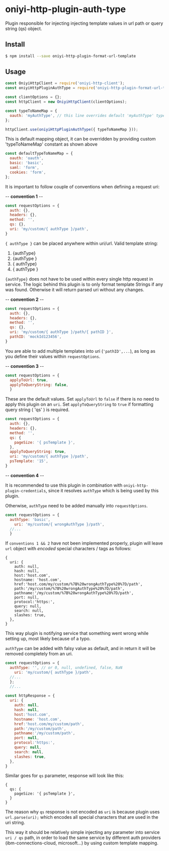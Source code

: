 # oniyi-http-plugin-auth-type
Plugin responsible for injecting injecting template values in url path or query string (qs) object.

## Install

```sh
$ npm install --save oniyi-http-plugin-format-url-template
```

## Usage
```js
const OniyiHttpClient = require('oniyi-http-client');
const oniyiHttpPluginAuthType = require('oniyi-http-plugin-format-url-template');

const clientOptions = {};
const httpClient = new OniyiHttpClient(clientOptions);

const typeToNameMap = {
  oauth: 'myAuthType', // this line overrides default 'myAuthType' type name, and 'myAuthType' will be injected into url if requested
};

httpClient.use(oniyiHttpPluginAuthType({ typeToNameMap }));
```

This is default mapping object, it can be overridden by providing custom 'typeToNameMap' constant as shown above

```js
const defaultTypeToNameMap = {
  oauth: 'oauth',
  basic: 'basic',
  saml: 'form',
  cookies: 'form',
};
```

It is important to follow couple of conventions when defining a request uri:

   -- **convention 1** --
   
```js
const requestOptions = {
  auth: {},
  headers: {},
  method: '',
  qs: {},
  uri: 'my/custom/{ authType }/path',
}
```

`{ authType }` can be placed anywhere within uri/url. Valid template string:
 1. {authType}
 2. {authType }
 3. { authType}
 4. { authType }

`{authType}` does not have to be used within every single http request in service. 
The logic behind this plugin is to only format template Strings if any was found. Otherwise it will return parsed uri without
any changes.

   -- **convention 2** --
   
```js
const requestOptions = {
  auth: {},
  headers: {},
  method: '',
  qs: {},
  uri: 'my/custom/{ authType }/path/{ pathID }',
  pathID: 'mockId123456',
}
```
You are able to add multiple templates into uri (`'pathID',...`), as long as you define their values within `requestOptions`.

   -- **convention 3** --
   
```js
const requestOptions = {
  applyToUrl: true,
  applyToQueryString: false,
  }
```
These are the default values.
Set `applyToUrl` to `false` if there is no need to apply this plugin on an `uri`.
Set `applyToQueryString` to `true` if formatting query string ( 'qs' ) is required. 
```js
const requestOptions = {
  auth: {},
  headers: {},
  method: '',
  qs: {
    pageSize: '{ psTemplate }',
  },
  applyToQueryString: true,
  uri: 'my/custom/{ authType }/path',
  psTemplate: '15',
}
```

   -- **convention 4** --

It is recommended to use this plugin in combination with `oniyi-http-plugin-credentials`, since it resolves `authType`
which is being used by this plugin.

Otherwise, `authType` need to be added manually into `requestOptions`.
```js
const requestOptions = {
  authType: 'basic',
    uri: 'my/custom/{ wrongAuthType }/path',
  //...
  }
```

If `conventions 1 && 2` have not been implemented properly, plugin will leave `url` object with _encoded_ special 
characters / tags as follows:
```
{
  uri: {
    auth: null,
    hash: null,
    host:'host.com',
    hostname: 'host.com',
    href:'host.com/my/custom/%7B%20wrongAuthType%20%7D/path',
    path:'/my/custom/%7B%20wrongAuthType%20%7D/path',
    pathname:'/my/custom/%7B%20wrongAuthType%20%7D/path',
    port: null,
    protocol:'https:',
    query: null,
    search: null,
    slashes: true,
  },
}
```

This way plugin is notifying service that something went wrong while setting up, most likely because of a typo. 

`authType` can be added with falsy value as default, and in return it will
be removed completely from an uri.
```js
const requestOptions = {
  authType: '', // or 0, null, undefined, false, NaN
    uri: 'my/custom/{ authType }/path',
  //...
  };
  //...
  
const httpResponse = {
  uri: {
    auth: null,
    hash: null,
    host:'host.com',
    hostname: 'host.com',
    href:'host.com/my/custom/path',
    path:'/my/custom/path',
    pathname:'/my/custom/path',
    port: null,
    protocol:'https:',
    query: null,
    search: null,
    slashes: true,
  },
}
```

Similar goes for `qs` parameter, response will look like this:
```
{
  qs: {
    pageSize: '{ psTemplate }',
  }
}

```
 
The reason why `qs` response is not encoded as `uri` is because plugin uses `url.parse(uri);` which encodes
all special characters that are used in the uri string. 

This way it should be relatively simple injecting any parameter into service `uri / qs` path, in order to load the same
service by different auth providers (ibm-connections-cloud, microsoft...) by using custom template mapping.